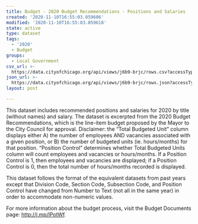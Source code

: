 ```yaml
---
title: Budget - 2020 Budget Recommendations - Positions and Salaries
created: '2020-11-10T16:55:03.059606'
modified: '2020-11-10T16:55:03.059618'
state: active
type: dataset
tags:
  - '2020'
  - Budget
groups:
  - Local Government
csv_url: >-
  https://data.cityofchicago.org/api/views/j6b9-brjc/rows.csv?accessType=DOWNLOAD
json_url: >-
  https://data.cityofchicago.org/api/views/j6b9-brjc/rows.json?accessType=DOWNLOAD
layout: post

---
```

This dataset includes recommended positions and salaries for 2020 by title (without names) and salary. The dataset is excerpted from the 2020 Budget Recommendations, which is the line-item budget proposed by the Mayor to the City Council for approval. Disclaimer: the “Total Budgeted Unit” column displays either A) the number of employees AND vacancies associated with a given position, or B) the number of budgeted units (ie. hours/months) for that position. “Position Control” determines whether Total Budgeted Units column will count employees and vacancies or hours/months. If a Position Control is 1, then employees and vacancies are displayed; if a Position Control is 0, then the total number of hours/months recorded is displayed.

This dataset follows the format of the equivalent datasets from past years except that  Division Code, Section Code, Subsection Code, and Position Control have changed from Number to Text (not all in the same year) in order to accommodate non-numeric values.

For more information about the budget process, visit the Budget Documents page: http://j.mp/lPotWf.
